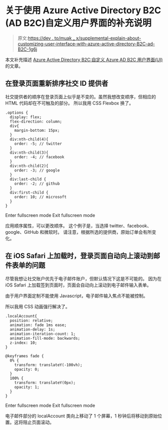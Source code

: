 # 关于使用 Azure Active Directory B2C (AD B2C)自定义用户界面的补充说明

> 原文:[https://dev . to/muak _ x/supplemental-explain-about-customizing-user-interface-with-azure-active-directory-B2C-ad-B2C-1g6j](https://dev.to/muak_x/supplemental-explanation-about-customizing-user-interface-with-azure-active-directory-b2c-ad-b2c-1g6j)

本文补充描述 [Azure Active Directory B2C:自定义 Azure AD B2C 用户界面(UI)](https://docs.microsoft.com/en-us/azure/active-directory-b2c/active-directory-b2c-reference-ui-customization) 的文章。

## 在登录页面重新排序社交 ID 提供者

社交提供者的顺序在登录页面上似乎是不变的。虽然我想改变顺序，但相应的 HTML 代码却在不可触及的部分。
所以我用 CSS Flexbox 换了。

```
.options {
  display: flex;
  flex-direction: column;
  div{
    margin-bottom: 15px;
  }
  div:nth-child(4){
    order: -5; // twitter
  }
  div:nth-child(3){
    order: -4; // facebook
  }
  div:nth-child(2){
    order: -3; // google
  }
  div:last-child {
    order: -2; // github
  }
  div:first-child {
    order: 10; // microsoft
  }
} 
```

Enter fullscreen mode Exit fullscreen mode

应用顺序属性，可以更改顺序。
这个例子是，当选择 twitter、facebook、google、GitHub 和微软时。
请注意，根据所选的提供商，原始订单会有所变化。

## 在 iOS Safari 上加载时，登录页面自动向上滚动到邮件表单的问题

尽管我想让社交账户优先于电子邮件账户，但默认情况下这是不可能的。
因为在 iOS Safari 上加载签到页面时，页面会自动向上滚动到电子邮件输入表单。

由于用户界面定制不能使用 Javascript，电子邮件输入焦点不能被控制。

所以我用 CSS 动画强行解决了。

```
.localAccount{
  position: relative;
  animation: fade 1ms ease;
  animation-delay: 1s;
  animation-iteration-count: 1;
  animation-fill-mode: backwards;
  z-index: 10;
}

@keyframes fade {
  0% {
    transform: translateY(-100vh);
    opacity: 0;
  }
  100% {
    transform: translateY(0px);
    opacity: 1;
  }
} 
```

Enter fullscreen mode Exit fullscreen mode

电子邮件部分的 localAccount 类向上移动了 1 个屏幕，1 秒钟后将移动到原始位置。这将阻止页面滚动。